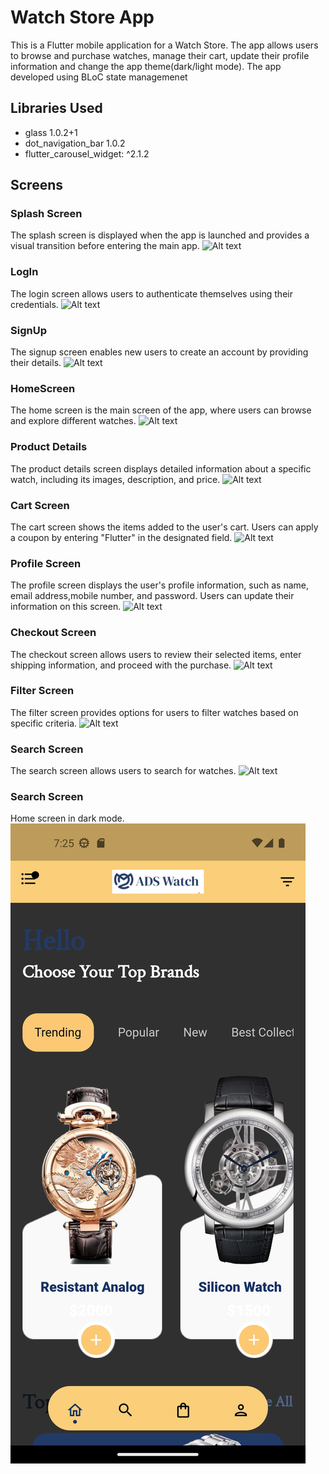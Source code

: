 # Watch Store App

This is a Flutter mobile application for a Watch Store. The app allows users to browse and purchase watches, manage their cart, update their profile information and change the app theme(dark/light mode). The app developed using BLoC state managemenet 

## Libraries Used
- glass 1.0.2+1
- dot_navigation_bar 1.0.2
-  flutter_carousel_widget: ^2.1.2
## Screens

### Splash Screen
The splash screen is displayed when the app is launched and provides a visual transition before entering the main app.
![Alt text](Screenshot_1699166967.png)

### LogIn
The login screen allows users to authenticate themselves using their credentials.
 ![Alt text](Screenshot_1699166977.png)
### SignUp
The signup screen enables new users to create an account by providing their details.
![Alt text](Screenshot_1699166971-1.png)
### HomeScreen
The home screen is the main screen of the app, where users can browse and explore different watches.
![Alt text](Screenshot_1699167008.png)
### Product Details
The product details screen displays detailed information about a specific watch, including its images, description, and price.
![Alt text](Screenshot_1699167145.png)
### Cart Screen
The cart screen shows the items added to the user's cart. Users can apply a coupon by entering "Flutter" in the designated field.
![Alt text](Screenshot_1699167161.png)
### Profile Screen
The profile screen displays the user's profile information, such as name, email address,mobile number, and password. Users can update their information on this screen.
![Alt text](Screenshot_1699167180.png)
### Checkout Screen
The checkout screen allows users to review their selected items, enter shipping information, and proceed with the purchase.
![Alt text](Screenshot_1699167190.png)
### Filter Screen
The filter screen provides options for users to filter watches based on specific criteria.
![Alt text](Screenshot_1699167204.png)
### Search Screen
The search screen allows users to search for watches.
![Alt text](Screenshot_1699167217.png)
### Search Screen
Home screen in dark mode.
![Alt text](image.png)